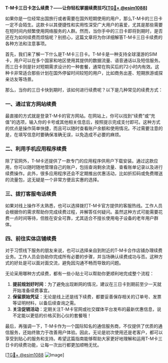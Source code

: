 **T-M卡三日卡怎么续费？——让你轻松掌握续费技巧[[TG💪+ @esim1088](https://t.me/s/esim1088)]**

如果你是一位经常出国旅行或者需要在国外短期使用的用户，那么T-M卡的三日卡一定不会陌生。这款卡以其便捷性和实用性深受广大用户的喜爱，尤其是那些需要在短时间内频繁使用网络服务的人群。然而，当你手中的三日卡即将到期时，是否还在为如何续费而烦恼呢？别担心，这篇文章将为你详细解答T-M卡三日卡续费的各种方法和注意事项。

首先，我们来了解一下什么是T-M卡三日卡。T-M卡是一种支持全球漫游的SIM卡，用户可以在多个国家和地区使用其提供的数据流量、语音通话以及短信服务。而三日卡则是针对短期需求设计的一种套餐，通常在购买后的72小时内有效。这种卡非常适合那些计划在国外停留时间较短的用户，比如商务出差、短期旅游或探亲访友等场景。

那么，当你的三日卡快到期时，该如何进行续费呢？以下是几种常见的续费方式：

### **一、通过官方网站续费**
最直接的方式就是登录T-M卡的官方网站。在网站上，你可以找到“续费”或“充值”的选项，输入你的卡号或其他相关信息后，按照提示完成支付即可。这种方式的优点是操作简单快捷，而且可以随时查看账户余额和使用情况。不过需要注意的是，在填写信息时要确保准确无误，以免造成不必要的麻烦。

### **二、利用手机应用程序续费**
除了官网外，T-M卡还提供了一款专门的应用程序供用户下载安装。通过这款应用，你可以随时随地管理自己的账户，包括查询剩余流量、查看账单记录以及进行续费操作。此外，很多应用程序还会不定期推出优惠活动，比如折扣码或免费赠送的流量包，这无疑是一个非常方便且实惠的选择。

### **三、拨打客服电话续费**
如果对线上操作不太熟悉，也可以选择拨打T-M卡官方提供的客服热线。工作人员会根据你的需求帮助你完成续费过程，并解答任何疑问。虽然这种方式可能需要花费一点时间等待，但胜在安全可靠，尤其适合不擅长使用电子设备的老年用户群体。

### **四、前往实体店铺续费**
对于习惯线下服务的朋友来说，也可以选择亲自到附近的T-M卡合作店铺办理续费业务。工作人员会协助你完成所有必要的步骤，并当场确认续费成功与否。这种方式的好处是可以面对面交流，避免因沟通不畅而导致的问题。

无论采用哪种方式续费，都有一些小贴士可以帮助你更顺利地完成整个流程：

1. **提前规划好时间**：为了避免出现断网的情况，建议在三日卡到期前至少一天就开始准备续费事宜。
2. **保留原始凭证**：无论是线上还是线下续费，都要妥善保存相关的订单号、发票等证明材料，以备后续查询之需。
3. **关注促销活动**：定期关注T-M卡官网或社交媒体平台发布的最新优惠信息，说不定能以更低的价格买到心仪的套餐哦！

最后，再强调一下，T-M卡作为一个国际知名的通信服务商，不仅提供了优质的通信服务，还始终致力于改善用户体验。因此，无论是初次使用还是老客户，都可以享受到贴心的服务和支持。希望这篇指南能够帮助大家更好地理解和运用T-M卡三日卡的续费功能，让每一次出行都更加顺畅无忧。

[[TG💪+ @esim1088](https://t.me/s/esim1088) ![Image](https://i.postimg.cc/4NQfJmqS/Snipaste-2025-05-13-00-14-12.png)]